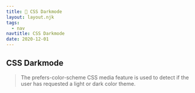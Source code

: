 ```yaml
---
title: 🌚 CSS Darkmode
layout: layout.njk
tags:
  - nav
navtitle: CSS Darkmode
date: 2020-12-01
---
```


## CSS Darkmode

> The prefers-color-scheme CSS media feature is used to detect if the user has requested a light or dark color theme.

<!-- markdownlint-disable MD033 -->

<script src="https://gist.github.com/TGIFelix/5504dfc99e14a6c9851a359641d96a84.js"></script>
